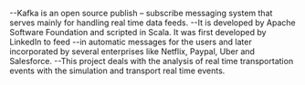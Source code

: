 --Kafka is an open source publish – subscribe messaging system that serves mainly for handling real time data feeds. 
--It is developed by Apache Software Foundation and scripted in Scala. It was first developed by LinkedIn to feed 
--in automatic messages for the users and later incorporated by several enterprises like Netflix, Paypal, Uber and Salesforce.
--This project deals with the analysis of real time transportation events with the simulation and transport real time events.
